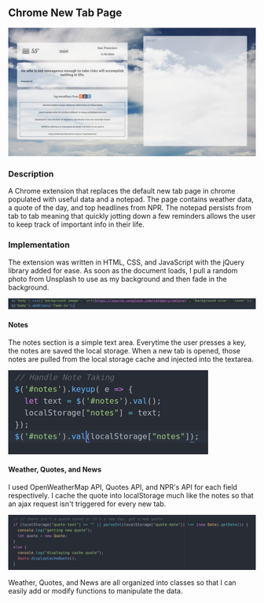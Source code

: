 ## Chrome New Tab Page

![](./images/main.jpg)

### Description
A Chrome extension that replaces the default new tab page in chrome populated with useful data and a notepad. The page contains weather data, a quote of the day, and top headlines from NPR. The notepad persists from tab to tab meaning that quickly jotting down a few reminders allows the user to keep track of important info in their life.

### Implementation
The extension was written in HTML, CSS, and JavaScript with the jQuery library added for ease. As soon as the document loads, I pull a random photo from Unsplash to use as my background and then fade in the background.

![](./images/background.jpg)

#### Notes
The notes section is a simple text area. Everytime the user presses a key, the notes are saved the local storage. When a new tab is opened, those notes are pulled from the local storage cache and injected into the textarea.

![](./images/notes.png)

#### Weather, Quotes, and News
I used OpenWeatherMap API, Quotes API, and NPR's API for each field respectively. I cache the quote into localStorage much like the notes so that an ajax request isn't triggered for every new tab.

![](./images/quote.jpg)

Weather, Quotes, and News are all organized into classes so that I can easily add or modify functions to manipulate the data.
